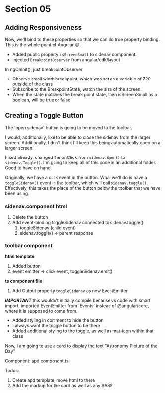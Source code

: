 # Section 05

## Adding Responsiveness

Now, we'll bind to these properties so that we can do true property binding.
This is the whole point of Angular 😊.  

- Added public property `isScreenSmall` to sidenav component.
- Injected `BreakpointObserver` from angular/cdk/layout  

In ngOnInit(), just breakpointObserver

- Observe small width breakpoint, which was set as a variable of 720 outside of the class
- Subscribe to the BreakpointState, watch the size of the screen.
- When the state matches the break point state, then isScreenSmall as a boolean, will be true or false

## Creating a Toggle Button

The 'open sidenav' button is going to be moved to the toolbar.  

I would, additionally, like to be able to close the sidenav from the larger screen.
Additionally, I don't think I'll keep this being automatically open on a larger screen.  

Fixed already, changed the onClick from `sidenav.Open()` to `sidenav.Toggle()`.
I'm going to keep all of this code in an additional folder.
Good to have on hand.  

Originally, we have a click event in the button.
What we'll do is have a `toggleSidenav()` event in the toolbar, which will call `sidenav.toggle()`.
Effectively, this takes the place of the button below the toolbar that we have been using.  

### sidenav.component.html

1. Delete the button
2. Add event-binding toggleSidenav connected to sidenav.toggle()  
   1. toggleSidenav (child event)
   2. sidenav.toggle() -> parent response

### toolbar component

**html template**

1. Added button
2. event emitter -> click event, toggleSidenav.emit()  

**ts component file**  

1. Add Output property `toggleSidenav` as new EventEmitter  

***IMPORTANT*** this wouldn't initially compile because vs code with smart import, imported EventEmitter from 'Events' instead of @angular/core, where it is supposed to come from.  

- Added styling in comment to hide the button
- I always want the toggle button to be there
- Added additional styling to the toggle, as well as mat-icon within that class  

Now, I am going to use a card to display the text "Astronomy Picture of the Day"  

Component: apd.component.ts  

Todos:

1. Create apd template, move html to there
2. Add the markup for the card as well as any SASS
